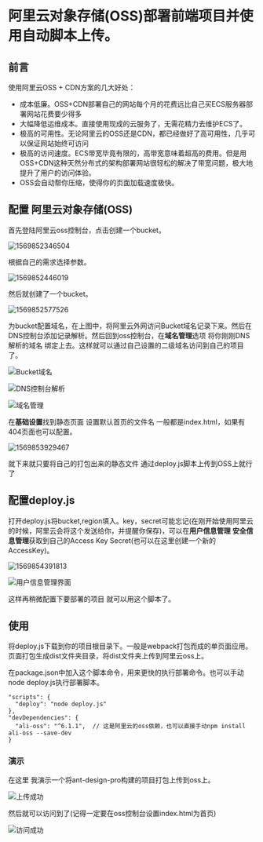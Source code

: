 # 阿里云对象存储(OSS)部署前端项目并使用自动脚本上传。

## 前言

使用阿里云OSS + CDN方案的几大好处：

- 成本低廉。OSS+CDN部署自己的网站每个月的花费远比自己买ECS服务器部署网站花费要少得多
- 大幅降低运维成本。直接使用现成的云服务了，无需花精力去维护ECS了。
- 极高的可用性。无论阿里云的OSS还是CDN，都已经做好了高可用性，几乎可以保证网站始终可访问
- 极高的访问速度。ECS带宽毕竟有限的，高带宽意味着超高的费用。但是用OSS+CDN这种天然分布式的架构部署网站很轻松的解决了带宽问题，极大地提升了用户的访问体验。
- OSS会自动帮你压缩，使得你的页面加载速度极快。

## 配置 阿里云对象存储(OSS)

首先登陆阿里云oss控制台，点击创建一个bucket。

![1569852346504](http://img.flura.cn/1569852346504.png)



根据自己的需求选择参数。

![1569852446019](http://img.flura.cn/1569852446019.png)



然后就创建了一个bucket。

![1569852577526](http://img.flura.cn/1569852577526.png)



为bucket配置域名，在上图中，将阿里云外网访问Bucket域名记录下来。然后在DNS控制台添加记录解析。然后回到oss控制台，在**域名管理**选项 将你刚刚DNS解析的域名 绑定上去。这样就可以通过自己设置的二级域名访问到自己的项目了。

![Bucket域名](http://img.flura.cn/1569852876717.png)

![DNS控制台解析](C:\Users\32761\AppData\Roaming\Typora\typora-user-images\1569853154407.png)

![域名管理](http://img.flura.cn/1569853473577.png)

在**基础设置**找到静态页面 设置默认首页的文件名 一般都是index.html，如果有404页面也可以配置。

![1569853929467](http://img.flura.cn/1569853929467.png)

就下来就只要将自己的打包出来的静态文件 通过deploy.js脚本上传到OSS上就行了



## 配置deploy.js

打开deploy.js将bucket,region填入。key，secret可能忘记(在刚开始使用阿里云的时候，阿里云会将这个发送给你，并提醒你保存)，可以在**用户信息管理** **安全信息管理**获取到自己的Access Key Secret(也可以在这里创建一个新的AccessKey)。

![1569854391813](http://img.flura.cn/1569854391813.png)



![用户信息管理界面](http://img.flura.cn/1569854935227.png)

这样再稍微配置下要部署的项目 就可以用这个脚本了。

## 使用

将deploy.js下载到你的项目根目录下。一般是webpack打包而成的单页面应用。页面打包生成dist文件夹目录，将dist文件夹上传到阿里云oss上。

在package.json中加入这个脚本命令，用来更快的执行部署命令。也可以手动node deploy.js执行部署脚本。

```
"scripts": {
  "deploy": "node deploy.js"
},
"devDependencies": {
  "ali-oss": "^6.1.1",  // 这是阿里云的oss依赖，也可以直接手动npm install ali-oss --save-dev
}
```

### 演示

在这里 我演示一个将ant-design-pro构建的项目打包上传到oss上。

![上传成功](http://img.flura.cn/1569923829980.png)

然后就可以访问到了(记得一定要在oss控制台设置index.html为首页)

![访问成功](http://img.flura.cn/1569928381648.png)